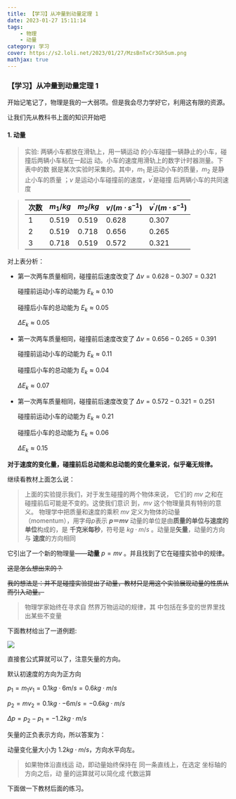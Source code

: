 ```yaml
---
title: 【学习】从冲量到动量定理 1
date: 2023-01-27 15:11:14
tags: 
    - 物理
    - 动量 
category: 学习
cover: https://s2.loli.net/2023/01/27/MzsBnTxCr3Gh5um.png
mathjax: true
---
```

### 【学习】从冲量到动量定理 1

开始记笔记了，物理是我的一大弱项。但是我会尽力学好它，利用这有限的资源。

让我们先从教科书上面的知识开始吧

#### 1. 动量

> 实验: 两辆小车都放在滑轨上，用一辆运动
> 的小车碰撞一辆静止的小车，碰撞后两辆小车粘在一起运
> 动。小车的速度用滑轨上的数字计时器测量。下表中的数
> 据是某次实验时采集的。其中，$m_1$ 是运动小车的质量，$m_2$
> 是静止小车的质量 ；$v$ 是运动小车碰撞前的速度，$v^{'}$是碰撞
> 后两辆小车的共同速度

> | 次数  | $m_1/kg$ | $m_2/kg$ | $v/(m \cdot s^{-1})$ | $v^{'}/(m \cdot s^{-1})$ |
> | --- | --- | --- | --- | --- |
> | 1   | 0.519 | 0.519 | 0.628 | 0.307 |
> | 2   | 0.519 | 0.718 | 0.656 | 0.265 |
> | 3   | 0.718 | 0.519 | 0.572 | 0.321 |

对上表分析：

- 第一次两车质量相同，碰撞前后速度改变了 $Δv=0.628-0.307=0.321$
  
  碰撞前运动小车的动能为 $E_k\approx0.10$
  
  碰撞后小车的总动能为 $E_{k}\approx0.05$
  
  $ΔE_{k}\approx0.05$
  
- 第一次两车质量相同，碰撞前后速度改变了 $Δv=0.656-0.265=0.391$
  
  碰撞前运动小车的动能为 $E_k\approx0.11$
  
  碰撞后小车的总动能为 $E_{k}\approx0.04$
  
  $ΔE_{k}\approx0.07$
  
- 第一次两车质量相同，碰撞前后速度改变了 $Δv=0.572-0.321=0.251$
  
  碰撞前运动小车的动能为 $E_k\approx0.21$
  
  碰撞后小车的总动能为 $E_{k}\approx0.06$
  
  $ΔE_{k}\approx0.15$
  

**对于速度的变化量，碰撞前后总动能和总动能的变化量来说，似乎毫无规律。**

继续看教材上面怎么说：

> 上面的实验提示我们，对于发生碰撞的两个物体来说，
> 它们的 $mv$ 之和在碰撞前后可能是不变的。这使我们意识
> 到，$mv$ 这个物理量具有特别的意义。
> 物理学中把质量和速度的乘积 $mv$ 定义为物体的动量
> （momentum），用字母$p$表示
> **$p＝mv$**
> 动量的单位是由**质量的单位与速度的单位**构成的，是
> **千克米每秒**，符号是 $kg·m/s$ 。动量是**矢量**，动量的方向与
> **速度**的方向相同

它引出了一个新的物理量——**动量** $p=mv$ 。并且找到了它在碰撞实验中的规律。

~~这是怎么想出来的？~~

~~我的想法是：并不是碰撞实验提出了动量，教材只是用这个实验展现动量的性质从而引入动量。~~

> 物理学家始终在寻求自
> 然界万物运动的规律，其
> 中包括在多变的世界里找
> 出某些不变量

下面教材给出了一道例题:

![](https://s2.loli.net/2023/01/27/esHnuLA5xOIBaUz.png)

直接套公式算就可以了，注意矢量的方向。

默认初速度的方向为正方向

$p_1=m_1v_1=0.1kg \cdot 6m/s=0.6kg\cdot m/s$

$p_2=mv_2=0.1kg\cdot -6m/s=-0.6kg\cdot m/s$

$\Delta p=p_2-p_1=-1.2kg\cdot m/s$

矢量的正负表示方向，所以答案为：

动量变化量大小为 $1.2kg\cdot m/s$，方向水平向左。

> 如果物体沿直线运
> 动，即动量始终保持在
> 同一条直线上，在选定
> 坐标轴的方向之后，动
> 量的运算就可以简化成
> 代数运算

下面做一下教材后面的练习。